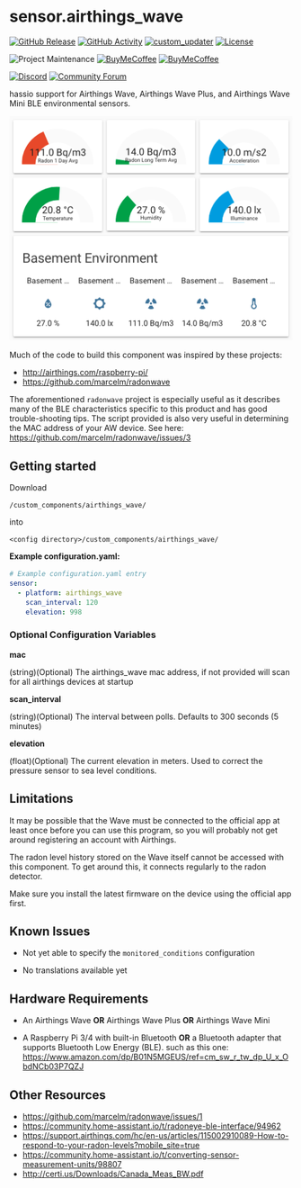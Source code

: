 # sensor.airthings_wave
[![GitHub Release][releases-shield]][releases]
[![GitHub Activity][commits-shield]][commits]
[![custom_updater][customupdaterbadge]][customupdater]
[![License][license-shield]](LICENSE.md)

![Project Maintenance][maintenance-shield]
[![BuyMeCoffee][buymecoffeebadge]][buymecoffee]
[![BuyMeCoffee][buymebeerbadge]][buymebeer]

[![Discord][discord-shield]][discord]
[![Community Forum][forum-shield]][forum]

hassio support for Airthings Wave, Airthings Wave Plus, and Airthings Wave Mini BLE environmental sensors.

![ScreenShot](ScreenShot.png)

Much of the code to build this component was inspired by these projects:
* http://airthings.com/raspberry-pi/
* https://github.com/marcelm/radonwave

The aforementioned `radonwave` project is especially useful as it describes
many of the BLE characteristics specific to this product and has good
trouble-shooting tips. The script provided is also very useful in determining
the MAC address of your AW device. See here:
https://github.com/marcelm/radonwave/issues/3

## Getting started

Download
```
/custom_components/airthings_wave/
```
into
```
<config directory>/custom_components/airthings_wave/
```
**Example configuration.yaml:**

```yaml
# Example configuration.yaml entry
sensor:
  - platform: airthings_wave
    scan_interval: 120
    elevation: 998
```
### Optional Configuration Variables

**mac**

  (string)(Optional) The airthings_wave mac address, if not provided will scan for all airthings devices at startup

**scan_interval**

  (string)(Optional) The interval between polls. Defaults to 300 seconds (5 minutes)

**elevation**

  (float)(Optional) The current elevation in meters. Used to correct the pressure sensor to sea level conditions.


## Limitations

It may be possible that the Wave must be connected to the official app at least
once before you can use this program, so you will probably not get around
registering an account with Airthings.

The radon level history stored on the Wave itself cannot be accessed
with this component. To get around this, it connects regularly to the radon
detector.

Make sure you install the latest firmware on the device using the official app
first.

## Known Issues

* Not yet able to specify the `monitored_conditions` configuration

* No translations available yet


## Hardware Requirements

* An Airthings Wave __OR__ Airthings Wave Plus __OR__ Airthings Wave Mini

* A Raspberry Pi 3/4 with built-in Bluetooth __OR__ a Bluetooth adapter that supports Bluetooth Low Energy (BLE). such as this
one: https://www.amazon.com/dp/B01N5MGEUS/ref=cm_sw_r_tw_dp_U_x_ObdNCb03P7QZJ

## Other Resources
* https://github.com/marcelm/radonwave/issues/1
* https://community.home-assistant.io/t/radoneye-ble-interface/94962
* https://support.airthings.com/hc/en-us/articles/115002910089-How-to-respond-to-your-radon-levels?mobile_site=true
* https://community.home-assistant.io/t/converting-sensor-measurement-units/98807
* http://certi.us/Downloads/Canada_Meas_BW.pdf

[airthings_wave]: https://github.com/custom-components/sensor.airthings_wave
[buymecoffee]: https://buymeacoff.ee/MartyTremblay
[buymecoffeebadge]: https://img.shields.io/badge/buy%20me%20a%20coffee-donate-yellow.svg?style=for-the-badge
[buymebeer]: https://paypal.me/MartyTremblay
[buymebeerbadge]: https://img.shields.io/badge/buy%20me%20a%20beer-donate-yellow.svg?style=for-the-badge
[commits-shield]: https://img.shields.io/github/commit-activity/y/custom-components/sensor.airthings_wave.svg?style=for-the-badge
[commits]: https://github.com/custom-components/sensor.airthings_wave/commits/master
[customupdater]: https://github.com/custom-components/custom_updater
[customupdaterbadge]: https://img.shields.io/badge/custom__updater-true-success.svg?style=for-the-badge
[discord]: https://discord.gg/Qa5fW2R
[discord-shield]: https://img.shields.io/discord/330944238910963714.svg?style=for-the-badge
[exampleimg]: example.png
[forum-shield]: https://img.shields.io/badge/community-forum-brightgreen.svg?style=for-the-badge
[forum]: https://community.home-assistant.io/
[license-shield]: https://img.shields.io/github/license/custom-components/sensor.airthings_wave.svg?style=for-the-badge
[maintenance-shield]: https://img.shields.io/badge/maintainer-MartyTremblay-blue.svg?style=for-the-badge
[releases-shield]: https://img.shields.io/github/release/custom-components/sensor.airthings_wave.svg?style=for-the-badge
[releases]: https://github.com/custom-components/sensor.airthings_wave/releases
